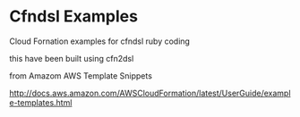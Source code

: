 # Cfndsl Examples
Cloud Fornation examples for cfndsl ruby coding


this have been built using cfn2dsl


from Amazom AWS Template Snippets


http://docs.aws.amazon.com/AWSCloudFormation/latest/UserGuide/example-templates.html
